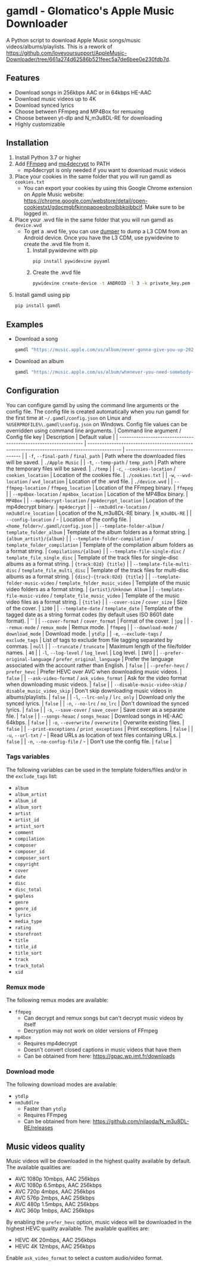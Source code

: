 # gamdl - Glomatico's Apple Music Downloader
A Python script to download Apple Music songs/music videos/albums/playlists. This is a rework of https://github.com/loveyoursupport/AppleMusic-Downloader/tree/661a274d62586b521feec5a7de6bee0e230fdb7d.

## Features
* Download songs in 256kbps AAC or in 64kbps HE-AAC
* Download music videos up to 4K
* Download synced lyrics
* Choose between FFmpeg and MP4Box for remuxing
* Choose between yt-dlp and N_m3u8DL-RE for downloading
* Highly customizable
  
## Installation
1. Install Python 3.7 or higher
2. Add [FFmpeg](https://ffmpeg.org/download.html) and [mp4decrypt](https://www.bento4.com/downloads/) to PATH
    * mp4decrypt is only needed if you want to download music videos
3. Place your cookies in the same folder that you will run gamdl as `cookies.txt`
    * You can export your cookies by using this Google Chrome extension on Apple Music website: https://chrome.google.com/webstore/detail/open-cookiestxt/gdocmgbfkjnnpapoeobnolbbkoibbcif. Make sure to be logged in.
4. Place your .wvd file in the same folder that you will run gamdl as `device.wvd`
    * To get a .wvd file, you can use [dumper](https://github.com/wvdumper/dumper) to dump a L3 CDM from an Android device. Once you have the L3 CDM, use pywidevine to create the .wvd file from it.
        1. Install pywidevine with pip
            ```bash
            pip install pywidevine pyyaml
            ```
        2. Create the .wvd file
            ```bash
            pywidevine create-device -t ANDROID -l 3 -k private_key.pem -c client_id.bin -o .
            ```
5. Install gamdl using pip
    ```bash
    pip install gamdl
    ```

## Examples
* Download a song
    ```bash
    gamdl "https://music.apple.com/us/album/never-gonna-give-you-up-2022-remaster/1626265761?i=1626265765"
    ```
* Download an album
    ```bash
    gamdl "https://music.apple.com/us/album/whenever-you-need-somebody-2022-remaster/1626265761"
    ```

## Configuration
You can configure gamdl by using the command line arguments or the config file. The config file is created automatically when you run gamdl for the first time at `~/.gamdl/config.json` on Linux and `%USERPROFILE%\.gamdl\config.json` on Windows. Config file values can be overridden using command line arguments.
| Command line argument / Config file key                         | Description                                                                                  | Default value                      |
| --------------------------------------------------------------- | -------------------------------------------------------------------------------------------- | ---------------------------------- |
| `-f`, `--final-path` / `final_path`                             | Path where the downloaded files will be saved.                                               | `./Apple Music`                    |
| `-t`, `--temp-path` / `temp_path`                               | Path where the temporary files will be saved.                                                | `./temp`                           |
| `-c`, `--cookies-location` / `cookies_location`                 | Location of the cookies file.                                                                | `./cookies.txt`                    |
| `-w`, `--wvd-location` / `wvd_location`                         | Location of the .wvd file.                                                                   | `./device.wvd`                     |
| `--ffmpeg-location` / `ffmpeg_location`                         | Location of the FFmpeg binary.                                                               | `ffmpeg`                           |
| `--mp4box-location` / `mp4box_location`                         | Location of the MP4Box binary.                                                               | `MP4Box`                           |
| `--mp4decrypt-location` / `mp4decrypt_location`                 | Location of the mp4decrypt binary.                                                           | `mp4decrypt`                       |
| `--nm3u8dlre-location` / `nm3u8dlre_location`                   | Location of the N_m3u8DL-RE binary.                                                          | `N_m3u8DL-RE`                      |
| `--config-location` / -                                         | Location of the config file.                                                                 | `<home_folder>/.gamdl/config.json` |
| `--template-folder-album` / `template_folder_album`             | Template of the album folders as a format string.                                            | `{album_artist}/{album}`           |
| `--template-folder-compilation` / `template_folder_compilation` | Template of the compilation album folders as a format string.                                | `Compilations/{album}`             |
| `--template-file-single-disc` / `template_file_single_disc`     | Template of the track files for single-disc albums as a format string.                       | `{track:02d} {title}`              |
| `--template-file-multi-disc` / `template_file_multi_disc`       | Template of the track files for multi-disc albums as a format string.                        | `{disc}-{track:02d} {title}`       |
| `--template-folder-music-video` / `template_folder_music_video` | Template of the music video folders as a format string.                                      | `{artist}/Unknown Album`           |
| `--template-file-music-video` / `template_file_music_video`     | Template of the music video files as a format string.                                        | `{title}`                          |
| `--cover-size` / `cover_size`                                   | Size of the cover.                                                                           | `1200`                             |
| `--template-date` / `template_date`                             | Template of the tagged date as a string format codes (by default uses ISO 8601 date format). | ``                                 |
| `--cover-format` / `cover_format`                               | Format of the cover.                                                                         | `jpg`                              |
| `--remux-mode` / `remux_mode`                                   | Remux mode.                                                                                  | `ffmpeg`                           |
| `--download-mode` / `download_mode`                             | Download mode.                                                                               | `ytdlp`                            |
| `-e`, `--exclude-tags` / `exclude_tags`                         | List of tags to exclude from file tagging separated by commas.                               | `null`                             |
| `--truncate` / `truncate`                                       | Maximum length of the file/folder names.                                                     | `40`                               |
| `-l`, `--log-level` / `log_level`                               | Log level.                                                                                   | `INFO`                             |
| `--prefer-original-language` / `prefer_original_language`       | Prefer the language associated with the account rather than English.                         | `false`                            |
| `--prefer-hevc` / `prefer_hevc`                                 | Prefer HEVC over AVC when downloading music videos.                                          | `false`                            |
| `--ask-video-format` / `ask_video_format`                       | Ask for the video format when downloading music videos.                                      | `false`                            |
| `--disable-music-video-skip` / `disable_music_video_skip`       | Don't skip downloading music videos in albums/playlists.                                     | `false`                            |
| `-l`, `--lrc-only` / `lrc_only`                                 | Download only the synced lyrics.                                                             | `false`                            |
| `-n`, `--no-lrc` / `no_lrc`                                     | Don't download the synced lyrics.                                                            | `false`                            |
| `-s`, `--save-cover` / `save_cover`                             | Save cover as a separate file.                                                               | `false`                            |
| `--songs-heaac` / `songs_heaac`                                 | Download songs in HE-AAC 64kbps.                                                             | `false`                            |
| `-o`, `--overwrite` / `overwrite`                               | Overwrite existing files.                                                                    | `false`                            |
| `--print-exceptions` / `print_exceptions`                       | Print exceptions.                                                                            | `false`                            |
| `-u`, `--url-txt` / -                                           | Read URLs as location of text files containing URLs.                                         | `false`                            |
| `-n`, `--no-config-file` / -                                    | Don't use the config file.                                                                   | `false`                            |


### Tags variables
The following variables can be used in the template folders/files and/or in the `exclude_tags` list:
* `album`
* `album_artist`
* `album_id`
* `album_sort`
* `artist`
* `artist_id`
* `artist_sort`
* `comment`
* `compilation`
* `composer`
* `composer_id`
* `composer_sort`
* `copyright`
* `cover`
* `date`
* `disc`
* `disc_total`
* `gapless`
* `genre`
* `genre_id`
* `lyrics`
* `media_type`
* `rating`
* `storefront`
* `title`
* `title_id`
* `title_sort`
* `track`
* `track_total`
* `xid`
  
### Remux mode
The following remux modes are available:
* `ffmpeg`
    * Can decrypt and remux songs but can't decrypt music videos by itself
    * Decryption may not work on older versions of FFmpeg
* `mp4box`
    * Requires mp4decrypt
    * Doesn't convert closed captions in music videos that have them
    * Can be obtained from here: https://gpac.wp.imt.fr/downloads

### Download mode
The following download modes are available:
* `ytdlp`
* `nm3u8dlre`
    * Faster than `ytdlp`
    * Requires FFmpeg
    * Can be obtained from here: https://github.com/nilaoda/N_m3u8DL-RE/releases

## Music videos quality
Music videos will be downloaded in the highest quality available by default. The available qualities are:
* AVC 1080p 10mbps, AAC 256kbps
* AVC 1080p 6.5mbps, AAC 256kbps
* AVC 720p 4mbps, AAC 256kbps
* AVC 576p 2mbps, AAC 256kbps
* AVC 480p 1.5mbps, AAC 256kbps
* AVC 360p 1mbps, AAC 256kbps

By enabling the `prefer_hevc` option, music videos will be downloaded in the highest HEVC quality available. The available qualities are:
* HEVC 4K 20mbps, AAC 256kbps
* HEVC 4K 12mbps, AAC 256kbps

Enable `ask_video_format` to select a custom audio/video format.
